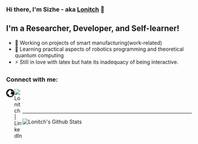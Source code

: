 ### Hi there, I'm Sizhe - aka [Lonitch][website] 👋

## I'm a Researcher, Developer, and Self-learner!
- 🔭 Working on projects of smart manufacturing(work-related)
- 🌱 Learning practical aspects of robotics programming and theoretical quantum computing
- ⚡ Still in love with latex but hate its inadequacy of being interactive.

### Connect with me:

[<img align="left" alt="Lonitch.com" width="22px" src="https://raw.githubusercontent.com/iconic/open-iconic/master/svg/globe.svg" />][website]
[<img align="left" alt="Lonitch | LinkedIn" width="22px" src="https://cdn.jsdelivr.net/npm/simple-icons@v3/icons/linkedin.svg" />][linkedin]

<br />

<br />
<br />

---

<img align="left" alt="Lonitch's Github Stats" src="https://github-readme-stats.vercel.app/api?username=Lonitch&show_icons=true&hide_border=true&theme=synthwave" />

[website]: https://lonitch.github.io/
[linkedin]: https://linkedin.com/in/sizhe-liu
